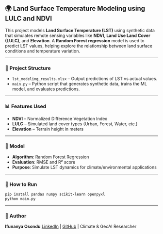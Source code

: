 
## 🌍 Land Surface Temperature Modeling using LULC and NDVI

This project models **Land Surface Temperature (LST)** using synthetic data that simulates remote sensing variables like **NDVI**, **Land Use Land Cover (LULC)**, and **Elevation**. A **Random Forest regression** model is used to predict LST values, helping explore the relationship between land surface conditions and temperature variation.

---

### 📁 Project Structure

* `lst_modeling_results.xlsx` – Output predictions of LST vs actual values.
* `main.py` – Python script that generates synthetic data, trains the ML model, and evaluates predictions.

---

### 📊 Features Used

* **NDVI** – Normalized Difference Vegetation Index
* **LULC** – Simulated land cover types (Urban, Forest, Water, etc.)
* **Elevation** – Terrain height in meters

---

### 🚀 Model

* **Algorithm**: Random Forest Regression
* **Evaluation**: RMSE and R² score
* **Purpose**: Simulate LST dynamics for climate/environmental applications

---

### 🧪 How to Run

```bash
pip install pandas numpy scikit-learn openpyxl
python main.py
```

---

### 📌 Author

**Ifunanya Osondu**
[LinkedIn](https://www.linkedin.com) | [GitHub](https://github.com) | Climate & GeoAI Researcher


